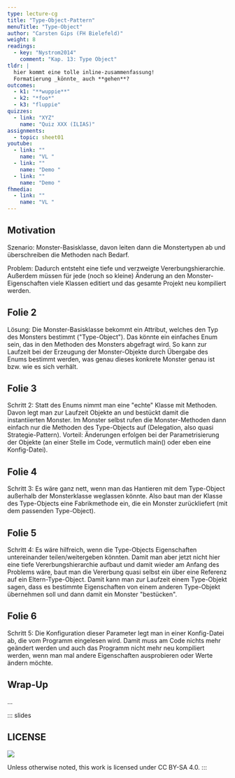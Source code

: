 ```yaml
---
type: lecture-cg
title: "Type-Object-Pattern"
menuTitle: "Type-Object"
author: "Carsten Gips (FH Bielefeld)"
weight: 8
readings:
  - key: "Nystrom2014"
    comment: "Kap. 13: Type Object"
tldr: |
  hier kommt eine tolle inline-zusammenfassung!
  Formatierung _könnte_ auch **gehen**?
outcomes:
  - k1: "**wuppie**"
  - k2: "*foo*"
  - k3: "fluppie"
quizzes:
  - link: "XYZ"
    name: "Quiz XXX (ILIAS)"
assignments:
  - topic: sheet01
youtube:
  - link: ""
    name: "VL "
  - link: ""
    name: "Demo "
  - link: ""
    name: "Demo "
fhmedia:
  - link: ""
    name: "VL "
---
```



## Motivation

Szenario: Monster-Basisklasse, davon leiten dann die Monstertypen ab und überschreiben die Methoden nach Bedarf.

Problem: Dadurch entsteht eine tiefe und verzweigte Vererbungshierarchie. Außerdem müssen für jede (noch so kleine) Änderung an den Monster-Eigenschaften viele Klassen editiert und das gesamte Projekt neu kompiliert werden.



## Folie 2

Lösung: Die Monster-Basisklasse bekommt ein Attribut, welches den Typ des Monsters bestimmt ("Type-Object"). Das könnte ein einfaches Enum sein, das in den Methoden des Monsters abgefragt wird. So kann zur Laufzeit bei der Erzeugung der Monster-Objekte durch Übergabe des Enums bestimmt werden, was genau dieses konkrete Monster genau ist bzw. wie es sich verhält.


## Folie 3

Schritt 2: Statt des Enums nimmt man eine "echte" Klasse mit Methoden. Davon legt man zur Laufzeit Objekte an und bestückt damit die instantiierten Monster. Im Monster selbst rufen die Monster-Methoden dann einfach nur die Methoden des Type-Objects auf (Delegation, also quasi Strategie-Pattern). Vorteil: Änderungen erfolgen bei der Parametrisierung der Objekte (an einer Stelle im Code, vermutlich main() oder eben eine Konfig-Datei).


## Folie 4

Schritt 3: Es wäre ganz nett, wenn man das Hantieren mit dem Type-Object außerhalb der Monsterklasse weglassen könnte. Also baut man der Klasse des Type-Objects eine Fabrikmethode ein, die ein Monster zurückliefert (mit dem passenden Type-Object).


## Folie 5

Schritt 4: Es wäre hilfreich, wenn die Type-Objects Eigenschaften untereinander teilen/weitergeben könnten. Damit man aber jetzt nicht hier eine tiefe Vererbungshierarchie aufbaut und damit wieder am Anfang des Problems wäre, baut man die Vererbung quasi selbst ein über eine Referenz auf ein Eltern-Type-Object. Damit kann man zur Laufzeit einem Type-Objekt sagen, dass es bestimmte Eigenschaften von einem anderen Type-Objekt übernehmen soll und dann damit ein Monster "bestücken".

## Folie 6

Schritt 5: Die Konfiguration dieser Parameter legt man in einer Konfig-Datei ab, die vom Programm eingelesen wird. Damit muss am Code nichts mehr geändert werden und auch das Programm nicht mehr neu kompiliert werden, wenn man mal andere Eigenschaften ausprobieren oder Werte ändern möchte.


## Wrap-Up

...







<!-- DO NOT REMOVE - THIS IS A LAST SLIDE TO INDICATE THE LICENSE AND POSSIBLE EXCEPTIONS (IMAGES, ...). -->
::: slides
## LICENSE
![](https://licensebuttons.net/l/by-sa/4.0/88x31.png)

Unless otherwise noted, this work is licensed under CC BY-SA 4.0.
:::
